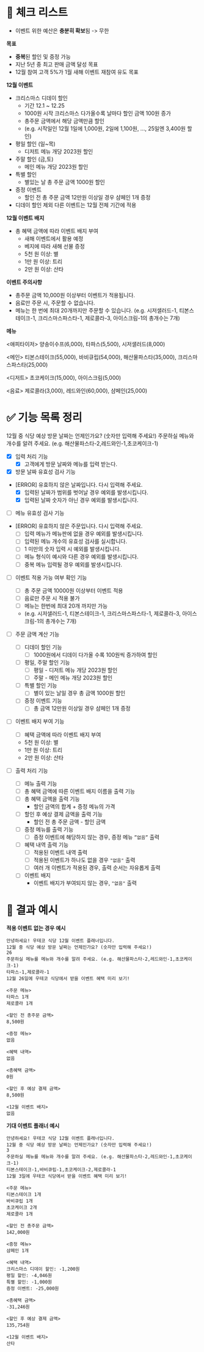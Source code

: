 # **🤔 체크 리스트**

- 이벤트 위한 예산은 **충분히 확보**됨 -> 무한

**목표**

- **중복**된 할인 및 증정 가능
- 지난 5년 중 최고 판매 금액 달성 목표
- 12월 참여 고객 5%가 1월 새해 이벤트 재참여 유도 목표

**12월 이벤트**

- 크리스마스 디데이 할인
    - 기간 12.1 ~ 12.25
    - 1000원 시작 크리스마스 다가올수록 날마다 할인 금액 100원 증가
    - 총주문 금액에서 해당 금액만큼 할인
    - (e.g. 시작일인 12월 1일에 1,000원, 2일에 1,100원, ..., 25일엔 3,400원 할인)
- 평일 할인 (일~목)
    - 디저트 메뉴 개당 2023원 할인
- 주말 할인 (금,토)
    - 메인 메뉴 개당 2023원 할인
- 특별 할인
    - 별있는 날 총 주문 금액 1000원 할인
- 증정 이벤트
    - 할인 전 총 주문 금액 12만원 이상일 경우 샴페인 1개 증정
- 디데이 할인 제외 다른 이벤트는 12월 전체 기간에 적용

**12월 이벤트 배지**

- 총 혜택 금액에 따라 이벤트 배지 부여
    - 새해 이벤트에서 활용 예정
    - 베지에 따라 새해 선물 증정
    - 5천 원 이상: 별
    - 1만 원 이상: 트리
    - 2만 원 이상: 산타

**이벤트 주의사항**

- 총주문 금액 10,000원 이상부터 이벤트가 적용됩니다.
- 음료만 주문 시, 주문할 수 없습니다.
- 메뉴는 한 번에 최대 20개까지만 주문할 수 있습니다.
  (e.g. 시저샐러드-1, 티본스테이크-1, 크리스마스파스타-1, 제로콜라-3, 아이스크림-1의 총개수는 7개)

**메뉴**

<애피타이저>
양송이수프(6,000), 타파스(5,500), 시저샐러드(8,000)

<메인>
티본스테이크(55,000), 바비큐립(54,000), 해산물파스타(35,000), 크리스마스파스타(25,000)

<디저트>
초코케이크(15,000), 아이스크림(5,000)

<음료>
제로콜라(3,000), 레드와인(60,000), 샴페인(25,000)

# **✅ 기능 목록 정리**

12월 중 식당 예상 방문 날짜는 언제인가요? (숫자만 입력해 주세요!)
주문하실 메뉴와 개수를 알려 주세요. (e.g. 해산물파스타-2,레드와인-1,초코케이크-1)

- [x]  입력 처리 기능
    - [x]  고객에게 방문 날짜와 메뉴를 입력 받는다.

- [x]  방문 날짜 유효성 검사 기능
- [ERROR] 유효하지 않은 날짜입니다. 다시 입력해 주세요.
    - [x]  입력된 날짜가 범위를 벗어날 경우 예외를 발생시킵니다.
    - [x]  입력된 날짜 숫자가 아닌 경우 예외를 발생시킵니다.
- [ ]  메뉴 유효성 검사 기능
- [ERROR] 유효하지 않은 주문입니다. 다시 입력해 주세요.
    - [ ]  입력 메뉴가 메뉴판에 없을 경우 예외를 발생시킵니다.
    - [ ]  입력된 메뉴 개수의 유효성 검사를 실시합니다.
    - [ ]  1 미만의 숫자 입력 시 예외를 발생시킵니다.
    - [ ]  메뉴 형식이 예시와 다른 경우 예외를 발생시킵니다.
    - [ ]  중복 메뉴 입력될 경우 예외를 발생시킵니다.

- [ ]  이벤트 적용 가능 여부 확인 기능
    - [ ]  총 주문 금액 10000원 이상부터 이벤트 적용
    - [ ]  음료만 주문 시 적용 불가
    - [ ]  메뉴는 한번에 최대 20개 까지만 가능
    - (e.g. 시저샐러드-1, 티본스테이크-1, 크리스마스파스타-1, 제로콜라-3, 아이스크림-1의 총개수는 7개)
- [ ]  주문 금액 계산 기능
    - [ ]  디데이 할인 기능
        - [ ]  1000원에서 디데이 다가올 수록 100원씩 증가하여 할인
    - [ ]  평일, 주말 할인 기능
        - [ ]  평일 - 디저트 메뉴 개당 2023원 할인
        - [ ]  주말 - 메인 메뉴 개당 2023원 할인
    - [ ]  특별 할인 기능
        - [ ]  별이 있는 날일 경우 총 금액 1000원 할인
    - [ ]  증정 이벤트 기능
        - [ ]  총 금액 12만원 이상일 경우 샴페인 1개 증정
- [ ]  이벤트 배지 부여 기능
    - [ ]  혜택 금액에 따라 이벤트 배지 부여
    - 5천 원 이상: 별
    - 1만 원 이상: 트리
    - 2만 원 이상: 산타

- [ ]  출력 처리 기능
    - [ ]  메뉴 출력 기능
    - [ ]  총 혜택 금액에 따른 이벤트 배지 이름을 출력 기능
    - [ ]  총 혜택 금액을 출력 기능
        - 할인 금액의 합계 + 증정 메뉴의 가격
    - [ ]  할인 후 예상 결제 금액을 출력 기능
        - 할인 전 총 주문 금액 - 할인 금액
    - [ ]  증정 메뉴를 출력 기능
        - [ ]  증정 이벤트에 해당하지 않는 경우, 증정 메뉴 `”없음”` 출력
    - [ ]  혜택 내역 출력 기능
        - [ ]  적용된 이벤트 내역 출력
        - [ ]  적용된 이벤트가 하나도 없을 경우 `"없음"` 출력
        - [ ]  여러 개 이벤트가 적용된 경우, 출력 순서는 자유롭게 출력
    - [ ]  이벤트 배지
        - 이벤트 배지가 부여되지 않는 경우, `"없음"` 출력

# 🎯 결과 예시

**적용 이벤트 없는 경우 예시**

```
안녕하세요! 우테코 식당 12월 이벤트 플래너입니다.
12월 중 식당 예상 방문 날짜는 언제인가요? (숫자만 입력해 주세요!)
26
주문하실 메뉴를 메뉴와 개수를 알려 주세요. (e.g. 해산물파스타-2,레드와인-1,초코케이크-1)
타파스-1,제로콜라-1
12월 26일에 우테코 식당에서 받을 이벤트 혜택 미리 보기!

<주문 메뉴>
타파스 1개
제로콜라 1개

<할인 전 총주문 금액>
8,500원

<증정 메뉴>
없음

<혜택 내역>
없음

<총혜택 금액>
0원

<할인 후 예상 결제 금액>
8,500원

<12월 이벤트 배지>
없음

```

**기대 이벤트 플래너 예시**

```
안녕하세요! 우테코 식당 12월 이벤트 플래너입니다.
12월 중 식당 예상 방문 날짜는 언제인가요? (숫자만 입력해 주세요!)
3
주문하실 메뉴를 메뉴와 개수를 알려 주세요. (e.g. 해산물파스타-2,레드와인-1,초코케이크-1)
티본스테이크-1,바비큐립-1,초코케이크-2,제로콜라-1
12월 3일에 우테코 식당에서 받을 이벤트 혜택 미리 보기!

<주문 메뉴>
티본스테이크 1개
바비큐립 1개
초코케이크 2개
제로콜라 1개

<할인 전 총주문 금액>
142,000원

<증정 메뉴>
샴페인 1개

<혜택 내역>
크리스마스 디데이 할인: -1,200원
평일 할인: -4,046원
특별 할인: -1,000원
증정 이벤트: -25,000원

<총혜택 금액>
-31,246원

<할인 후 예상 결제 금액>
135,754원

<12월 이벤트 배지>
산타

```
